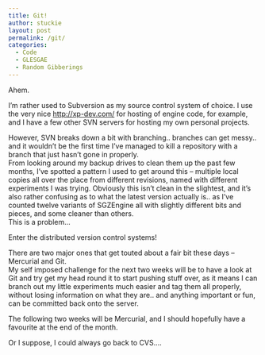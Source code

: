 ```yaml
---
title: Git!
author: stuckie
layout: post
permalink: /git/
categories:
  - Code
  - GLESGAE
  - Random Gibberings
---
```

Ahem.

I&#8217;m rather used to Subversion as my source control system of choice. I use the very nice <http://xp-dev.com/> for hosting of engine code, for example, and I have a few other SVN servers for hosting my own personal projects.

However, SVN breaks down a bit with branching.. branches can get messy.. and it wouldn&#8217;t be the first time I&#8217;ve managed to kill a repository with a branch that just hasn&#8217;t gone in properly.  
From looking around my backup drives to clean them up the past few months, I&#8217;ve spotted a pattern I used to get around this &#8211; multiple local copies all over the place from different revisions, named with different experiments I was trying. Obviously this isn&#8217;t clean in the slightest, and it&#8217;s also rather confusing as to what the latest version actually is.. as I&#8217;ve counted twelve variants of SGZEngine all with slightly different bits and pieces, and some cleaner than others.  
This is a problem&#8230;

Enter the distributed version control systems!

There are two major ones that get touted about a fair bit these days &#8211; Mercurial and Git.  
My self imposed challenge for the next two weeks will be to have a look at Git and try get my head round it to start pushing stuff over, as it means I can branch out my little experiments much easier and tag them all properly, without losing information on what they are.. and anything important or fun, can be committed back onto the server.

The following two weeks will be Mercurial, and I should hopefully have a favourite at the end of the month.

Or I suppose, I could always go back to CVS&#8230;.